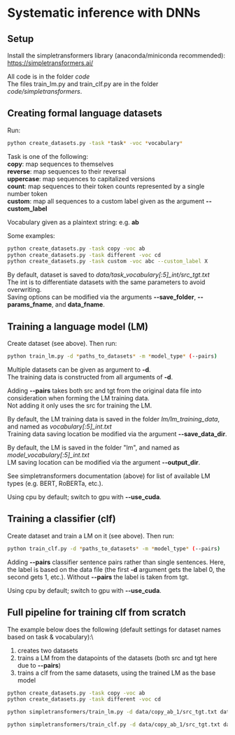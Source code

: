 # Systematic inference with DNNs

## Setup

Install the simpletransformers library (anaconda/miniconda recommended):\
https://simpletransformers.ai/

All code is in the folder *code*\
The files train_lm.py and train_clf.py are in the folder *code/simpletransformers*.

## Creating formal language datasets

Run:

```bash
python create_datasets.py -task *task* -voc *vocabulary*
```

Task is one of the following:\
**copy**: map sequences to themselves\
**reverse**: map sequences to their reversal\
**uppercase**: map sequences to capitalized versions\
**count**: map sequences to their token counts represented by a single number token\
**custom**: map all sequences to a custom label given as the argument **--custom_label**

Vocabulary given as a plaintext string: e.g. **ab**

Some examples:

```bash
python create_datasets.py -task copy -voc ab
python create_datasets.py -task different -voc cd
python create_datasets.py -task custom -voc abc --custom_label X
```

By default, dataset is saved to *data/task_vocabulary[:5]_int/src_tgt.txt*\
The int is to differentiate datasets with the same parameters to avoid overwriting.\
Saving options can be modified via the arguments **--save_folder**, **--params_fname**, and **data_fname**.

## Training a language model (LM)

Create dataset (see above). Then run:

```bash
python train_lm.py -d *paths_to_datasets* -m *model_type* (--pairs)
```

Multiple datasets can be given as argument to **-d**.\
The training data is constructed from all arguments of **-d**.

Adding **--pairs** takes both src and tgt from the original data file into consideration when forming the LM training data.\
Not adding it only uses the src for training the LM.

By default, the LM training data is saved in the folder *lm/lm_training_data*, and named as *vocabulary[:5]_int.txt*\
Training data saving location be modified via the argument **--save_data_dir**.

By default, the LM is saved in the folder "lm", and named as *model_vocabulary[:5]_int.txt*\
LM saving location can be modified via the argument **--output_dir**.

See simpletransformers documentation (above) for list of available LM types (e.g. BERT, RoBERTa, etc.).

Using cpu by default; switch to gpu with **--use_cuda**.

## Training a classifier (clf)

Create dataset and train a LM on it (see above). Then run:

```bash
python train_clf.py -d *paths_to_datasets* -m *model_type* (--pairs)
```

Adding **--pairs** classifier sentence pairs rather than single sentences. Here, the label is based on the data file (the first **-d** argument gets the label 0, the second gets 1, etc.). Without **--pairs** the label is taken from tgt.

Using cpu by default; switch to gpu with **--use_cuda**.

## Full pipeline for training clf from scratch

The example below does the following (default settings for dataset names based on task & vocabulary):\
1. creates two datasets
2. trains a LM from the datapoints of the datasets (both src and tgt here due to **--pairs**)
3. trains a clf from the same datasets, using the trained LM as the base model

```bash
python create_datasets.py -task copy -voc ab
python create_datasets.py -task different -voc cd

python simpletransformers/train_lm.py -d data/copy_ab_1/src_tgt.txt data/different_cd_1/src_tgt.txt -m bert --pairs

python simpletransformers/train_clf.py -d data/copy_ab_1/src_tgt.txt data/different_cd_1/src_tgt.txt -m bert -lm lm/bert_abcd_1 --pairs
```

